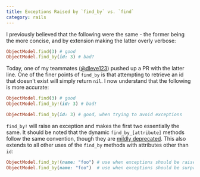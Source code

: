 ```yaml
--- 
title: Exceptions Raised by `find_by` vs. `find`
category: rails
---
```


I previously believed that the following were the same - the former being the more concise, and by extension making the latter overly verbose:

```ruby
ObjectModel.find(3) # good
ObjectModel.find_by(id: 3) # bad?
```

Today, one of my teammates ([@dleve123](https://github.com/dleve123)) pushed up a PR with the latter line. One of the finer points of `find_by` is that attempting to retrieve an id that doesn't exist will simply return `nil`. I now understand that the following is more accurate:

```ruby
ObjectModel.find(3) # good
ObjectModel.find_by!(id: 3) # bad!

ObjectModel.find_by(id: 3) # good, when trying to avoid exceptions
```

`find_by!` will raise an exception and makes the first two essentially the same. It should be noted that the dynamic `find_by_[attribute]` methods follow the same convention, though they are [mildly deprecated](http://api.rubyonrails.org/classes/ActiveRecord/Base.html#class-ActiveRecord::Base-label-Dynamic+attribute-based+finders). This also extends to all other uses of the `find_by` methods with attributes other than `id`:


```ruby
ObjectModel.find_by!(name: "foo") # use when exceptions should be raised
ObjectModel.find_by(name: "foo")  # use when exceptions should be surpressed
```
